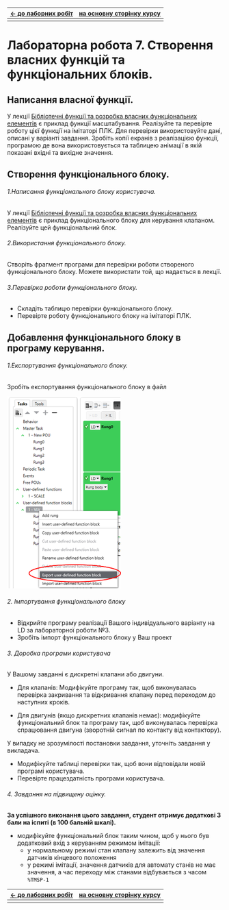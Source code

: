 | [<- до лаборних робіт](README.md) | [на основну сторінку курсу](../README.md) |
| --------------------------------- | ----------------------------------------- |
|                                   |                                           |

# Лабораторна робота 7. Створення власних функцій та функціональних блоків. 

## Написання власної функції.

У лекції [Бібліотечні функції та розробка власних функціональних елементів](../Лекції/DFB.md) є приклад функції масштабування. Реалізуйте та перевірте роботу цієї функції на імітаторі ПЛК. Для перевірки використовуйте дані, описані у варіанті завдання. Зробіть копії екранів з реалізацією функції, програмою де вона використовується та таблицею анімації в якій показані вхідні та вихідне значення. 

## Створення функціонального блоку.

###### 1.Написання функціонального блоку користувача.

У лекції [Бібліотечні функції та розробка власних функціональних елементів](../Лекції/DFB.md) є приклад функціонального блоку для керування клапаном. Реалізуйте цей функціональний блок. 

###### 2.Використання функціонального блоку.

Створіть фрагмент програми для перевірки роботи створеного функціонального блоку. Можете використати той, що надається в лекції.

###### 3.Перевірка роботи функціонального блоку.

- Складіть таблицю перевірки функціонального блоку. 
- Перевірте роботу функціонального блоку на імітаторі ПЛК. 

## Добавлення функціонального блоку в програму керування.

###### 1.Експортування функціонального блоку.

Зробіть експортування функціонального блоку в файл

![](media7/1.png) 

###### 2. Імпортування функціонального блоку

- Відкрийте програму реалізації Вашого індивідуального варіанту на LD за лабораторної роботи  №3. 
- Зробіть імпорт функціонального блоку у Ваш проект

###### 3. Доробка програми користувача

У Вашому завданні є дискретні клапани або двигуни. 

- Для клапанів: Модифікуйте програму так, щоб виконувалась перевірка закривання та відкривання клапану перед переходом до наступних кроків. 

- Для двигунів (якщо дискретних клапанів немає): модифікуйте функціональний блок та програму так, щоб виконувалась перевірка спрацювання двигуна (зворотній сигнал по контакту від контактору).  

У випадку не зрозумілості постановки завдання, уточніть завдання у викладача.

- Модифікуйте таблиці перевірки так, щоб вони відповідали новій програмі користувача.
- Перевірте працездатність програми користувача.

###### 4. Завдання на підвищену оцінку.

**За успішного виконання цього завдання, студент отримує додаткові 3 бали на іспиті (в 100 бальній шкалі).**

- модифікуйте функціональний блок таким чином, щоб у нього був додатковий вхід з керуванням режимом імітації:
  - у нормальному режимі стан клапану залежить від значення датчиків кінцевого положення
  - у режимі імітації, значення датчиків для автомату станів не має значення, а час переходу між станами відбувається з часом `%TMSP-1`

| [<- до лаборних робіт](README.md) | [на основну сторінку курсу](../README.md) |
| --------------------------------- | ----------------------------------------- |
|                                   |                                           |
